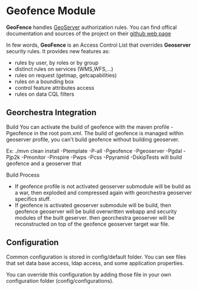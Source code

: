 Geofence Module
==================

**GeoFence** handles [GeoServer](http://www.geoserver.org) authorization rules.
You can find offical documentation and sources of the project on their [github web page](https://github.com/geosolutions-it/geofence)

In few words, **GeoFence** is an Access Control List that overrides **Geoserver** security rules.
It provides new features as:
- rules by user, by roles or by group
- distinct rules on services (WMS,WFS,...)
- rules on request (getmap, getcapabilities)
- rules on a bounding box
- control feature attributes access
- rules on data CQL filters

Georchestra Integration
--------------------------
Build
You can activate the build of geofence with the maven profile -Pgeofence in the root pom.xml.
The build of geofence is managed within geoserver profile, you can't build geofence without building geoserver.

Ex: 
./mvn clean install -Ptemplate -P-all -Pgeofence -Pgeoserver -Pgdal -Pjp2k -Pmonitor -Pinspire -Pwps -Pcss -Ppyramid -DskipTests
will build geofence and a geoserver that 

Build Process
- If geofence profile is not activated
geoserver submodule will be build as a war, then exploded and compressed again with georchestra geoserver specifics stuff.
- If geofence is activated
geoserver submodule will be build, then geofence geoserver will be build overwritten webapp and security modules of the built geserver.
then georchestra geoserver will be reconstructed on top of the geofence geoserver target war file.

Configuration
--------------
Common configuration is stored in config/default folder.
You can see files that set data base access, ldap access, and some application properties.

You can override this configuration by adding those file in your own configuration folder (config/configurations).
